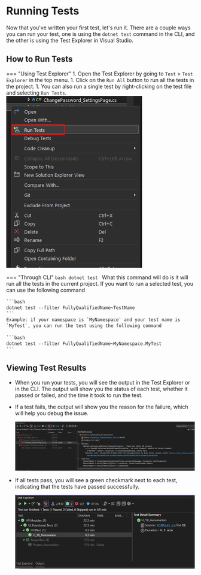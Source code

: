 # Running Tests

Now that you've written your first test, let's run it. There are a couple ways you can run your test, one is using the `dotnet test` command in the CLI, and the other is using the Test Explorer in Visual Studio.

## How to Run Tests

=== "Using Test Explorer"
	1. Open the Test Explorer by going to `Test` > `Test Explorer` in the top menu.
	1. Click on the `Run All` button to run all the tests in the project.
	1. You can also run a single test by right-clicking on the test file and selecting `Run Tests`.
		![Running Tests](./assets/images/run-tests.png)

=== "Through CLI"
	```bash
	dotnet test
	```
	What this command will do is it will run all the tests in the current project. If you want to run a selected test, you can use the following command

	```bash
	dotnet test --filter FullyQualifiedName~TestName
	```
	Example: if your namespace is `MyNamespace` and your test name is `MyTest`, you can run the test using the following command

	```bash
	dotnet test --filter FullyQualifiedName~MyNamespace.MyTest
	```

## Viewing Test Results

- When you run your tests, you will see the output in the Test Explorer or in the CLI. The output will show you the status of each test, whether it passed or failed, and the time it took to run the test.

- If a test fails, the output will show you the reason for the failure, which will help you debug the issue.

  ![Test Failure](./assets/images/test-fail.png)

- If all tests pass, you will see a green checkmark next to each test, indicating that the tests have passed successfully.
  
  ![Test Success](./assets/images/test-pass.png)